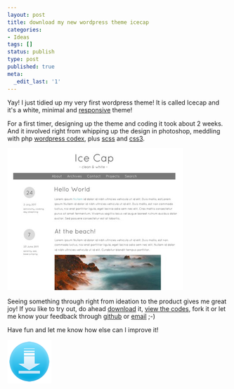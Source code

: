 ```yaml
---
layout: post
title: download my new wordpress theme icecap
categories:
- Ideas
tags: []
status: publish
type: post
published: true
meta:
  _edit_last: '1'
---
```

Yay! I just tidied up my very first wordpress theme! It is called Icecap and it's a white, minimal and <a href="http://www.alistapart.com/articles/responsive-web-design/">responsive</a> theme!

For a first timer, designing up the theme and coding it took about 2 weeks. And it involved right from whipping up the design in photoshop, meddling with php <a href="http://codex.wordpress.org/">wordpress codex</a>, plus <a href="http://sass-lang.com/">scss</a> and <a href="http://www.css3.info/">css3</a>.

<img class="aligncenter size-full wp-image-2859" title="screenshot" src="/img/screenshot.jpg" alt="" width="400" height="323" />

Seeing something through right from ideation to the product gives me great joy! If you like to try out, do ahead <a href="https://github.com/sayanee/Icecap/zipball/master">download</a> it, <a href="https://github.com/sayanee/Icecap">view the codes</a>, fork it or let me know your feedback through <a href="https://github.com/sayanee/Icecap/issues">github</a> or <a href="mailto:sayanee@gmail.com?Subject=Icecap%20Wordpress%20Theme">email</a> ;-)

Have fun and let me know how else can I improve it!

<a href="https://github.com/sayanee/Icecap/zipball/master"><img class="aligncenter size-full wp-image-2860" title="download" src="/img/download.png" alt="" width="100" height="100" /></a>
